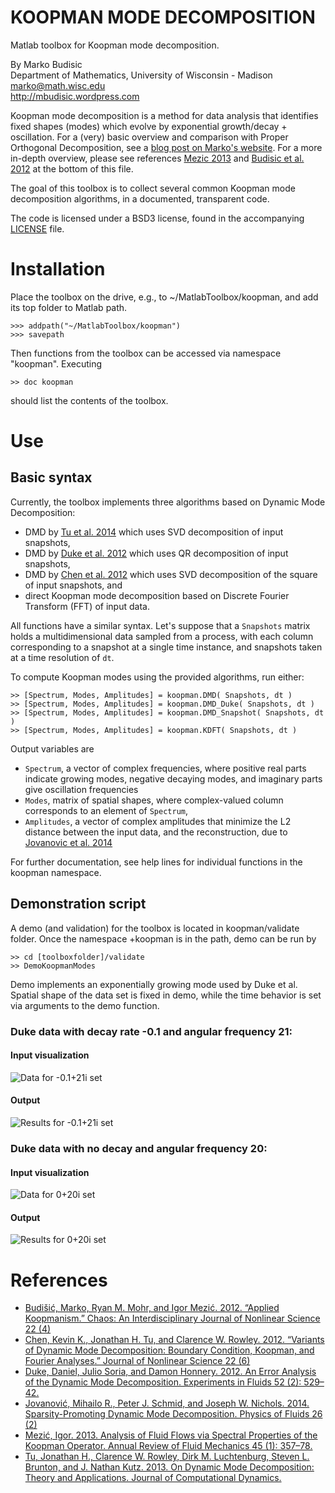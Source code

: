 # KOOPMAN MODE DECOMPOSITION #
Matlab toolbox for Koopman mode decomposition.

By Marko Budisic </br>
Department of Mathematics, University of Wisconsin - Madison </br>
marko@math.wisc.edu </br>
http://mbudisic.wordpress.com

Koopman mode decomposition is a method for data analysis that identifies fixed shapes (modes) which evolve by exponential growth/decay + oscillation. For a (very) basic overview and comparison with Proper Orthogonal Decomposition, see a [blog post on Marko's website](https://mbudisic.wordpress.com/2015/03/16/two-mode-decompositions-pod-and-dmd/). For a more in-depth overview, please see references [Mezic 2013](#references) and [Budisic et al. 2012](#references) at the bottom of this file.

The goal of this toolbox is to collect several common Koopman mode decomposition algorithms, in a documented, transparent code.

The code is licensed under a BSD3 license, found in the accompanying [LICENSE](./LICENSE) file.


# Installation

Place the toolbox on the drive, e.g., to ~/MatlabToolbox/koopman, and add its top folder to Matlab path.

    >>> addpath("~/MatlabToolbox/koopman")
    >>> savepath

Then functions from the toolbox can be accessed via namespace "koopman". Executing

    >> doc koopman

should list the contents of the toolbox.

# Use

## Basic syntax

Currently, the toolbox implements three algorithms based on Dynamic Mode Decomposition:

* DMD by [Tu et al. 2014](#References) which uses SVD decomposition of input snapshots,
* DMD by [Duke et al. 2012](#References) which uses QR decomposition of input snapshots,
* DMD by [Chen et al. 2012](#References) which uses SVD decomposition of the square of input snapshots, and
* direct Koopman mode decomposition based on Discrete Fourier Transform (FFT) of input data.

All functions have a similar syntax. Let's suppose that a ```Snapshots``` matrix holds a multidimensional data sampled from a process, with each column corresponding to a snapshot at a single time instance, and snapshots taken at a time resolution of ```dt```.

To compute Koopman modes using the provided algorithms, run either:

    >> [Spectrum, Modes, Amplitudes] = koopman.DMD( Snapshots, dt )
    >> [Spectrum, Modes, Amplitudes] = koopman.DMD_Duke( Snapshots, dt )
    >> [Spectrum, Modes, Amplitudes] = koopman.DMD_Snapshot( Snapshots, dt )
    >> [Spectrum, Modes, Amplitudes] = koopman.KDFT( Snapshots, dt )

Output variables are

* ```Spectrum```, a vector of complex frequencies, where positive real parts indicate growing modes, negative decaying modes, and imaginary parts give oscillation frequencies
* ```Modes```, matrix of spatial shapes, where complex-valued column corresponds to an element of ```Spectrum```,
* ```Amplitudes```, a vector of complex amplitudes that minimize the L2 distance between the input data, and the reconstruction, due to [Jovanovic et al. 2014](#references)

For further documentation, see help lines for individual functions in the koopman namespace.

## Demonstration script

A demo (and validation) for the toolbox is located in koopman/validate folder. Once the namespace +koopman is in the path, demo can be run by

    >> cd [toolboxfolder]/validate
    >> DemoKoopmanModes

Demo implements an exponentially growing mode used by Duke et al. Spatial shape of the data set is fixed in demo, while the time behavior is set via arguments to the demo function.

### Duke data with decay rate -0.1 and angular frequency 21:

#### Input visualization

![Data for -0.1+21i set](img/data-01_21i.png "Visualization of the input for time frequency -0.1+i21")

#### Output

![Results for -0.1+21i set](img/results-01_21i.png "Visualization of the output for time frequency -0.1+i21")

### Duke data with no decay and angular frequency 20:

#### Input visualization

![Data for 0+20i set](img/data-0_20i.png "Visualization of the input for time frequency i20")

#### Output

![Results for 0+20i set](img/results-0_20i.png "Visualization of the output for time frequency i20")

# References

* [Budišić, Marko, Ryan M. Mohr, and Igor Mezić. 2012. “Applied Koopmanism.” Chaos: An Interdisciplinary Journal of Nonlinear Science 22 (4)](http://dx.doi.org/10.1063/1.4772195)
* [Chen, Kevin K., Jonathan H. Tu, and Clarence W. Rowley. 2012. “Variants of Dynamic Mode Decomposition: Boundary Condition, Koopman, and Fourier Analyses.” Journal of Nonlinear Science 22 (6)](http://dx.doi.org/10.1007/s00332-012-9130-9)
* [Duke, Daniel, Julio Soria, and Damon Honnery. 2012. An Error Analysis of the Dynamic Mode Decomposition. Experiments in Fluids 52 (2): 529–42.](http://dx.doi.org/10.1007/s00348-011-1235-7)
* [Jovanović, Mihailo R., Peter J. Schmid, and Joseph W. Nichols. 2014. Sparsity-Promoting Dynamic Mode Decomposition. Physics of Fluids 26 (2)](http://dx.doi.org/10.1063/1.4863670)
* [Mezić, Igor. 2013. Analysis of Fluid Flows via Spectral Properties of the Koopman Operator. Annual Review of Fluid Mechanics 45 (1): 357–78.](http://dx.doi.org/10.1146/annurev-fluid-011212-140652)
* [Tu, Jonathan H., Clarence W. Rowley, Dirk M. Luchtenburg, Steven L. Brunton, and J. Nathan Kutz. 2013. On Dynamic Mode Decomposition: Theory and Applications. Journal of Computational Dynamics.](http://dx.doi.org/10.3934/jcd.2014.1.391)
